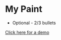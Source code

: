 # My Paint

 - Optional - 2/3 bullets
 
[Click here for a demo](https://www.youtube.com/watch?v=ogqCWY2Msx8&feature=youtu.be)